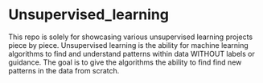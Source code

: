 # Unsupervised_learning
This repo is solely for showcasing various unsupervised learning projects piece by piece. Unsupervised learning is the ability for machine learning algorithms to find and understand patterns within data WITHOUT labels or guidance. The goal is to give the algorithms the ability to find find new patterns in the data from scratch.
